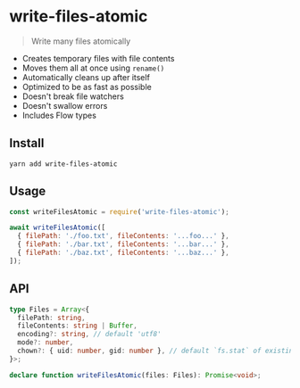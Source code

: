 # write-files-atomic

> Write many files atomically

- Creates temporary files with file contents
- Moves them all at once using `rename()`
- Automatically cleans up after itself
- Optimized to be as fast as possible
- Doesn't break file watchers
- Doesn't swallow errors
- Includes Flow types

## Install

```
yarn add write-files-atomic
```

## Usage

```js
const writeFilesAtomic = require('write-files-atomic');

await writeFilesAtomic([
  { filePath: './foo.txt', fileContents: '...foo...' },
  { filePath: './bar.txt', fileContents: '...bar...' },
  { filePath: './baz.txt', fileContents: '...baz...' },
]);
```

## API

```ts
type Files = Array<{
  filePath: string,
  fileContents: string | Buffer,
  encoding?: string, // default 'utf8'
  mode?: number,
  chown?: { uid: number, gid: number }, // default `fs.stat` of existing file
}>;

declare function writeFilesAtomic(files: Files): Promise<void>;
```

